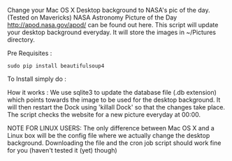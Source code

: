 Change your Mac OS X Desktop background to NASA's pic of the day.
(Tested on Mavericks)
NASA Astronomy Picture of the Day 
http://apod.nasa.gov/apod/ can be found out here.
This script will update your desktop background everyday.
It will store the images in ~/Pictures directory.

Pre Requisites :
    
	sudo pip install beautifulsoup4

To Install simply do :

   	   

How it works :
We use sqlite3 to update the database file (.db extension) which points towards the image to be used for the desktop background.
It will then restart the Dock using 'killall Dock' so that the changes take place.
The script checks the website for a new picture everyday at 00:00. 

NOTE FOR LINUX USERS:
     The only difference between Mac OS X and a Linux box will be the config file where we actually change the desktop background. Downloading the file and the cron job script should work fine for you (haven't tested it (yet) though) 